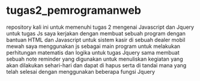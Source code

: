 # tugas2_pemrogramanweb
repository kali ini untuk memenuhi tugas 2 mengenai Javascript dan Jquery
untuk tugas Js saya kerjakan dengan membuat sebuah program dengan bantuan HTML dan Javascript untuk sistem kasir di sebuah dealer mobil mewah saya menggunakan js sebagai main program untuk melakukan perhitungan matematis dan logika
untuk tugas Jquery sama membuat sebuah note reminder yang digunakan untuk menuliskan kegiatan yang akan dilakukan sehari-hari dan dapat di hapus serta di tandai mana yang telah selesai dengan menggunakan beberapa fungsi Jquery

